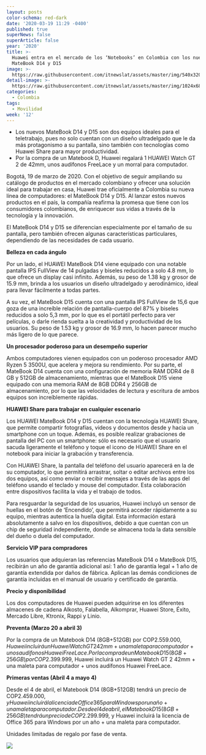 ```yaml
---
layout: posts
color-schema: red-dark
date: '2020-03-19 11:29 -0400'
published: true
superNews: false
superArticle: false
year: '2020'
title: >-
  Huawei entra en el mercado de los ‘Notebooks’ en Colombia con los nuevos
  MateBook D14 y D15
image: >-
  https://raw.githubusercontent.com/itnewslat/assets/master/img/540x320/Huawei-Matebook-p.jpg
detail-image: >-
  https://raw.githubusercontent.com/itnewslat/assets/master/img/1024x680/Huawei-Matebook-g.jpg
categories:
  - Colombia
tags:
  - Movilidad
week: '12'
---
```

- Los nuevos MateBook D14 y D15 son dos equipos ideales para el teletrabajo, pues no solo cuentan con un diseño ultradelgado que le da más protagonismo a su pantalla, sino también con tecnologías como Huawei Share para mayor productividad. 
- Por la compra de un Matebook D, Huawei regalará 1 HUAWEI Watch GT 2 de 42mm, unos audífonos FreeLace y un morral para computador.

Bogotá, 19 de marzo de 2020. Con el objetivo de seguir ampliando su catálogo de productos en el mercado colombiano y ofrecer una solución ideal para trabajar en casa, Huawei trae oficialmente a Colombia su nueva línea de computadores: el MateBook D14 y D15. Al lanzar estos nuevos productos en el país, la compañía reafirma la promesa que tiene con los consumidores colombianos, de enriquecer sus vidas a través de la tecnología y la innovación.

El MateBook D14 y D15 se diferencian especialmente por el tamaño de su pantalla, pero también ofrecen algunas características particulares, dependiendo de las necesidades de cada usuario. 

**Belleza en cada ángulo**

Por un lado, el HUAWEI MateBook D14 viene equipado con una notable pantalla IPS FullView de 14 pulgadas y biseles reducidos a solo 4.8 mm, lo que ofrece un display casi infinito. Además, su peso de 1.38 kg y grosor de 15.9 mm, brinda a los usuarios un diseño ultradelgado y aerodinámico, ideal para llevar fácilmente a todas partes. 

A su vez, el MateBook D15 cuenta con una pantalla IPS FullView de 15,6 que goza de una increíble relación de pantalla-cuerpo del 87% y biseles reducidos a solo 5,3 mm, por lo que es el portátil perfecto para ver películas, o darle rienda suelta a la creatividad y productividad de los usuarios. Su peso de 1.53 kg y grosor de 16.9 mm, lo hacen parecer mucho más ligero de lo que parece. 

**Un procesador poderoso para un desempeño superior**

Ambos computadores vienen equipados con un poderoso procesador AMD Ryzen 5 3500U, que acelera y mejora su rendimiento. Por su parte, el MateBook D14 cuenta con una configuración de memoria RAM DDR4 de 8 GB y 512GB de almacenamiento, mientras que el MateBook D15 viene equipado con una memoria RAM de 8GB DDR4 y 256GB de almacenamiento, por lo que las velocidades de lectura y escritura de ambos equipos son increíblemente rápidas. 

**HUAWEI Share para trabajar en cualquier escenario**

Los HUAWEI MateBook D14 y D15 cuentan con la tecnología HUAWEI Share, que permite compartir fotografías, videos y documentos desde y hacia un smartphone con un toque. Además, es posible realizar grabaciones de pantalla del PC con un smartphone: sólo es necesario que el usuario sacuda ligeramente el teléfono y toque el icono de HUAWEI Share en el notebook para iniciar la grabación y transferencia.

Con HUAWEI Share, la pantalla del teléfono del usuario aparecerá en la de su computador, lo que permitirá arrastrar, soltar o editar archivos entre los dos equipos, así como enviar o recibir mensajes a través de las apps del teléfono usando el teclado y mouse del computador. Esta colaboración entre dispositivos facilita la vida y el trabajo de todos. 

Para resguardar la seguridad de los usuarios, Huawei incluyó un sensor de huellas en el botón de ‘Encendido’, que permitirá acceder rápidamente a su equipo, mientras autentica la huella digital. Esta información estará absolutamente a salvo en los dispositivos, debido a que cuentan con un chip de seguridad independiente, donde se almacena toda la data sensible del dueño o duela del computador.

**Servicio VIP para compradores**

Los usuarios que adquieran las referencias MateBook D14 o MateBook D15, recibirán un año de garantía adicional así: 1 año de garantía legal + 1 año de garantía extendida por daños de fábrica. Aplican las demás condiciones de garantía incluidas en el manual de usuario y certificado de garantía.

**Precio y disponibilidad**

Los dos computadores de Huawei pueden adquirirse en los diferentes almacenes de cadena Alkosto, Falabella, Alkomprar, Huawei Store, Éxito, Mercado Libre, Ktronix, Rappi y Linio.

**Preventa (Marzo 20 a abril 3)**

Por la compra de un Matebook D14 (8GB+512GB) por COP$2.559.000, Huawei incluirá un Huawei Watch GT 2 42mm + una maleta para computador + unos audífonos Huawei FreeLace.
Por la compra de un Matebook D15 (8GB+256GB) por COP$2.399.999, Huawei incluirá un Huawei Watch GT 2 42mm + una maleta para computador + unos audífonos Huawei FreeLace.

**Primeras ventas (Abril 4 a mayo 4)**

Desde el 4 de abril, el Matebook D14 (8GB+512GB) tendrá un precio de COP$2.459.000, y Huawei incluirá la licencia de Office 365 para Windows por un año + una maleta para computador.
Desde el 4 de abril, el Matebook D15 (8GB+256GB) tendrá un precio de COP$2.299.999, y Huawei incluirá la licencia de Office 365 para Windows por un año + una maleta para computador.

Unidades limitadas de regalo por fase de venta. 

<img src="https://tracker.metricool.com/c3po.jpg?hash=56f88a41e39ab42c063cc51676587a04"/>